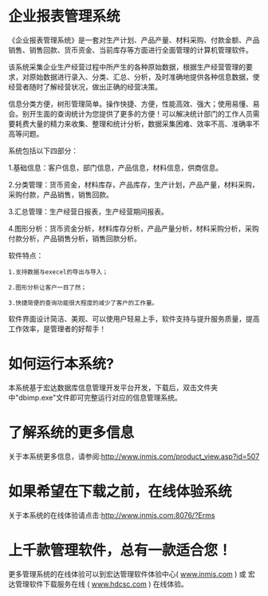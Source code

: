 # 企业报表管理系统

《企业报表管理系统》是一套对生产计划、产品产量、材料采购、付款金额、产品销售、销售回款、货币资金、当前库存等方面进行全面管理的计算机管理软件。

该系统采集企业生产经营过程中所产生的各种原始数据，根据生产经营管理的要求，对原始数据进行录入、分类、汇总、分析，及时准确地提供各种信息数据，使经营者随时了解经营状况，做出正确的经营决策。

信息分类方便，树形管理简单。操作快捷、方便，性能高效、强大；使用易懂、易会。别开生面的查询统计为您提供了更多的方便！可以解决统计部门的工作人员需要耗费大量的精力来收集、整理和统计分析，数据采集困难、效率不高、准确率不高等问题。

系统包括以下四部分：

1.基础信息：客户信息，部门信息，产品信息，材料信息，供商信息。

2.分类管理：货币资金，材料库存，产品库存，生产计划，产品产量，材料采购，采购付款，产品销售，销售回款。

3.汇总管理：生产经营日报表，生产经营期间报表。

4.图形分析：货币资金分析，材料库存分析，产品产量分析，材料采购分析，采购付款分析，产品销售分析，销售回款分析。

软件特点：

    1.支持数据与execel的导出与导入； 
    
    2.图形分析让客户一目了然；
    
    3.快捷简便的查询功能很大程度的减少了客户的工作量。
    
软件界面设计简洁、美观、可以使用户轻易上手，软件支持与提升服务质量，提高工作效率，是管理者的好帮手！


# 如何运行本系统?

本系统基于宏达数据库信息管理开发平台开发，下载后，双击文件夹中"dbimp.exe"文件即可完整运行对应的信息管理系统。

# 了解系统的更多信息

关于本系统更多信息，请参阅:http://www.inmis.com/product_view.asp?id=507

# 如果希望在下载之前，在线体验系统

关于本系统的在线体验请点击:http://www.inmis.com:8076/?Erms

# 上千款管理软件，总有一款适合您！

更多管理系统的在线体验可以到宏达管理软件体验中心( www.inmis.com ) 或 宏达管理软件下载服务在线 ( www.hdcsc.com ) 在线体验。

